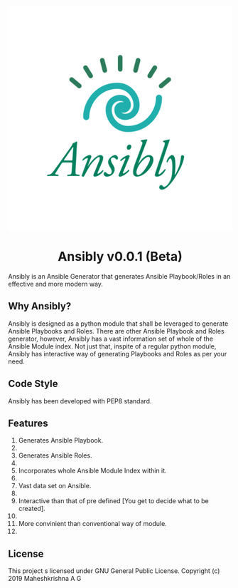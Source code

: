 <p align="center"> <img src="https://github.com/maheshkrishnagopal/Ansibly/blob/master/images/unnamed.png"/> </p>
<h1 align="center"> Ansibly v0.0.1 (Beta) </h1>

Ansibly is an Ansible Generator that generates Ansible Playbook/Roles in an effective and more modern way.

<h2> Why Ansibly? </h2>
<p> Ansibly is designed as a python module that shall be leveraged to generate Ansible Playbooks and Roles. There are other Ansible Playbook and Roles generator, however, Ansibly has a vast information set of whole of the Ansible Module index. Not just that, inspite of a regular python module, Ansibly has interactive way of generating Playbooks and Roles as per your need.</p>

<h2> Code Style </h2>
Ansibly has been developed with PEP8 standard.

<h2> Features </h2>
<ol>
  <li> Generates Ansible Playbook. <li>
  <li> Generates Ansible Roles. <li>
  <li> Incorporates whole Ansible Module Index within it. <li>
  <li> Vast data set on Ansible. <li>
  <li> Interactive than that of pre defined [You get to decide what to be created]. <li>
  <li> More convinient than conventional way of module. <li>
</ol>

<h2> License </h2>
This project s licensed under GNU General Public License. Copyright (c) 2019 Maheshkrishna A G

